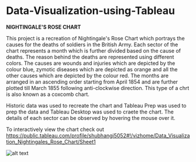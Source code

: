 # Data-Visualization-using-Tableau

**NIGHTINGALE'S ROSE CHART**

This project is a recreation of Nightingale's Rose Chart which portrays the causes for the deaths of soldiers in the British Army. Each sector of the chart represents a month which is further divided based on the cause of deaths. The reason behind the deaths are represented using different colors. The causes are wounds and injuries which are depicted by the colour blue, zymotic diseases which are depicted as orange and all the other causes which are depicted by the colour red. The months are arranged in an ascending order starting from April 1854 and are further plotted till March 1855 following anti-clockwise direction. This type of a chrt is also known as a coxcomb chart. 

Historic data was used to recreate the chart and Tableau Prep was used to prep the data and Tableau Desktop was used to craete the chart. The details of each sector can be observed by hovering the mouse over it. 

To interactively view the chart check out https://public.tableau.com/profile/shubhangi5052#!/vizhome/Data_Visualization_Nightingales_Rose_Chart/Sheet1

![alt text](https://user-images.githubusercontent.com/55923146/93861054-8eae9700-fcdd-11ea-8343-dd6442b84522.png)



